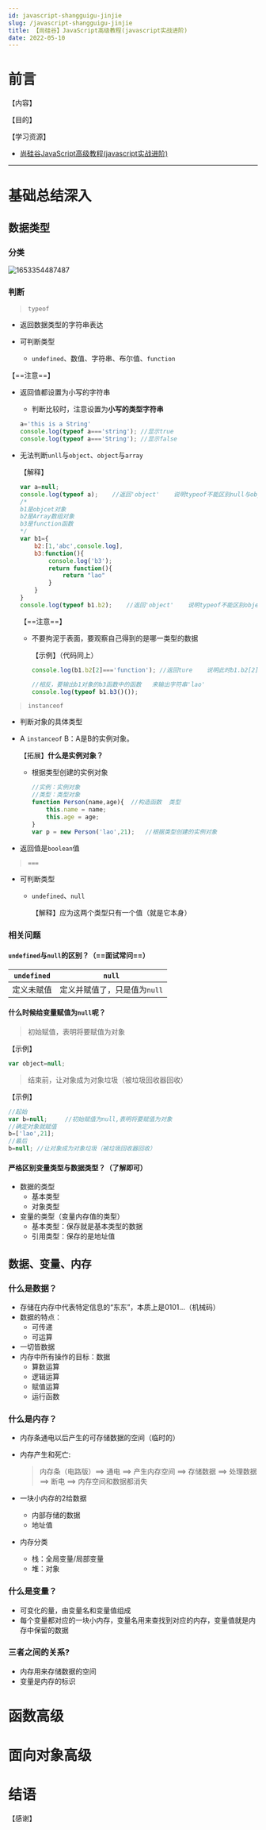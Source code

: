 ```yaml
---
id: javascript-shangguigu-jinjie
slug: /javascript-shangguigu-jinjie
title: 【尚硅谷】JavaScript高级教程(javascript实战进阶)
date: 2022-05-10
---
```


# 前言

【内容】



【目的】



【学习资源】

* [尚硅谷JavaScript高级教程(javascript实战进阶)](https://www.bilibili.com/video/BV14s411E7qf?p=1)

---



# 基础总结深入

## 数据类型

### 分类

![1653354487487](D:\Data\9_Typora图片缓存\1653354487487.png)

### 判断

> `typeof`

* 返回数据类型的字符串表达

* 可判断类型
  * `undefined`、数值、字符串、布尔值、`function`

【==注意==】

* 返回值都设置为小写的字符串

  * 判断比较时，注意设置为**小写的类型字符串**

  ````javascript
  a='this is a String'
  console.log(typeof a==='string');	//显示true
  console.log(typeof a==='String');	//显示false
  ````

* 无法判断`unll`与`object`、`object`与`array`

  【解释】

  ````javascript
  var a=null;
  console.log(typeof a);	//返回'object'	说明typeof不能区别null与object
  /*
  b1是objcet对象
  b2是Array数组对象
  b3是function函数
  */
  var b1={
      b2:[1,'abc',console.log],
      b3:function(){
          console.log('b3');
          return function(){
              return "lao"
          }
      }
  }
  console.log(typeof b1.b2);	//返回'object'	说明typeof不能区别object和array
  ````

  【==注意==】

  * 不要拘泥于表面，要观察自己得到的是哪一类型的数据

    【示例】（代码同上）

    ````javascript
    console.log(b1.b2[2]==='function');	//返回ture	说明此时b1.b2[2]并不是所单纯的调用数组，而是调用数组中的函数。
    
    //相反，要输出b1对象的b3函数中的函数	来输出字符串'lao'
    console.log(typeof b1.b3()());
    ````



> `instanceof`

* 判断对象的具体类型

* A `instanceof` B：A是B的实例对象。

  【拓展】**什么是实例对象？**

  * 根据类型创建的实例对象

    ````javascript
    //实例：实例对象
    //类型：类型对象
    function Person(name,age){	//构造函数	类型
        this.name = name;
        this.age = age;
    }
    var p = new Person('lao',21);	//根据类型创建的实例对象
    ````

* 返回值是`boolean`值



>`===`

* 可判断类型

  * `undefined`、`null`

    【解释】应为这两个类型只有一个值（就是它本身）



### 相关问题

#### `undefined`与`null`的区别？（==面试常问==）

| `undefined` |            `null`            |
| :---------: | :--------------------------: |
| 定义未赋值  | 定义并赋值了，只是值为`null` |



#### 什么时候给变量赋值为`null`呢？

> 初始赋值，表明将要赋值为对象

【示例】

````javascript
var object=null;
````

> 结束前，让对象成为对象垃圾（被垃圾回收器回收）

【示例】

````javascript
//起始
var b=null;		//初始赋值为null,表明将要赋值为对象
//确定对象就赋值
b=['lao',21];	
//最后
b=null;	//让对象成为对象垃圾（被垃圾回收器回收）
````



#### 严格区别变量类型与数据类型？（了解即可）

* 数据的类型
  * 基本类型
  * 对象类型
* 变量的类型（变量内存值的类型）
  * 基本类型：保存就是基本类型的数据
  * 引用类型：保存的是地址值



## 数据、变量、内存

### 什么是数据？

* 存储在内存中代表特定信息的“东东”，本质上是0101…（机械码）
* 数据的特点：
  * 可传递
  * 可运算
* 一切皆数据
* 内存中所有操作的目标：数据 
  * 算数运算 
  * 逻辑运算 
  * 赋值运算
  * 运行函数



### 什么是内存？

* 内存条通电以后产生的可存储数据的空间（临时的）

* 内存产生和死亡:

  > 内存条（电路版）==> 通电 ==> 产生内存空间 ==> 存储数据 ==> 处理数据 ==> 断电 ==> 内存空间和数据都消失

* 一块小内存的2给数据

  * 内部存储的数据
  * 地址值

* 内存分类

  * 栈：全局变量/局部变量
  * 堆：对象



### 什么是变量？

* 可变化的量，由变量名和变量值组成
* 每个变量都对应的一块小内存，变量名用来查找到对应的内存，变量值就是内存中保留的数据



### 三者之间的关系?

* 内存用来存储数据的空间
* 变量是内存的标识



# 函数高级



# 面向对象高级



# 结语

【感谢】

